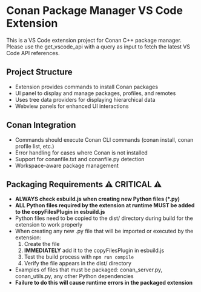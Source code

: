 <!-- Use this file to provide workspace-specific custom instructions to Copilot. For more details, visit https://code.visualstudio.com/docs/copilot/copilot-customization#_use-a-githubcopilotinstructionsmd-file -->

# Conan Package Manager VS Code Extension

This is a VS Code extension project for Conan C++ package manager. Please use the get_vscode_api with a query as input to fetch the latest VS Code API references.

## Project Structure
- Extension provides commands to install Conan packages
- UI panel to display and manage packages, profiles, and remotes
- Uses tree data providers for displaying hierarchical data
- Webview panels for enhanced UI interactions

## Conan Integration
- Commands should execute Conan CLI commands (conan install, conan profile list, etc.)
- Error handling for cases where Conan is not installed
- Support for conanfile.txt and conanfile.py detection
- Workspace-aware package management

## Packaging Requirements ⚠️ CRITICAL ⚠️
- **ALWAYS check esbuild.js when creating new Python files (*.py)**
- **ALL Python files required by the extension at runtime MUST be added to the copyFilesPlugin in esbuild.js**
- Python files need to be copied to the dist/ directory during build for the extension to work properly
- When creating any new .py file that will be imported or executed by the extension:
  1. Create the file
  2. **IMMEDIATELY** add it to the copyFilesPlugin in esbuild.js
  3. Test the build process with `npm run compile`
  4. Verify the file appears in the dist/ directory
- Examples of files that must be packaged: conan_server.py, conan_utils.py, any other Python dependencies
- **Failure to do this will cause runtime errors in the packaged extension**
